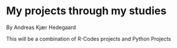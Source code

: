 # My projects through my studies
By Andreas Kjær Hedegaard

This will be a combination of R-Codes projects and Python Projects
